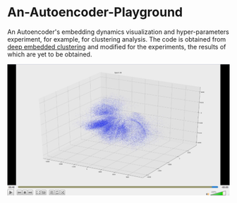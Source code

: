 # An-Autoencoder-Playground
An Autoencoder's embedding dynamics visualization and hyper-parameters experiment, for example, for clustering analysis.
The code is obtained from [deep embedded clustering](https://github.com/XifengGuo/DEC-keras) and modified for the experiments, the results of which are yet to be obtained.



[![Watch the video](results_with_uniform_glorot/final.png)](results_with_uniform_glorot/pretraining.mp4)

